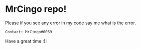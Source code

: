 # MrCingo repo!

  Please if you see any error in my code say me what is the error.
    
    Contact: MrCingo#0069

  Have a great time :)!
